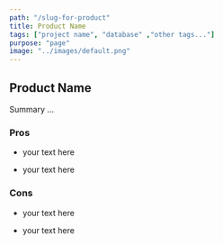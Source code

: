 ```yaml
---
path: "/slug-for-product"
title: Product Name
tags: ["project name", "database" ,"other tags..."]
purpose: "page"
image: "../images/default.png"
---
```


## Product Name

Summary ...

<div class="product">

### Pros
- your text here

- your text here

### Cons
- your text here

- your text here
<div>